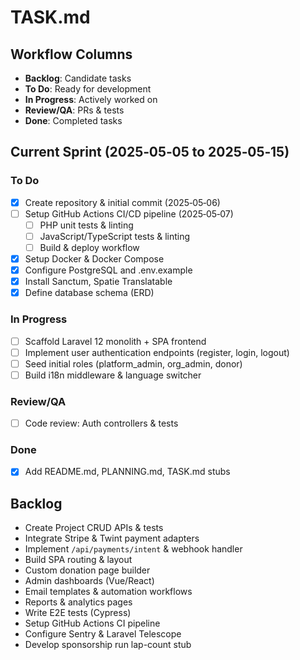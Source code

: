 # TASK.md

## Workflow Columns
- **Backlog**: Candidate tasks
- **To Do**: Ready for development
- **In Progress**: Actively worked on
- **Review/QA**: PRs & tests
- **Done**: Completed tasks

## Current Sprint (2025‑05‑05 to 2025‑05‑15)
### To Do
- [x] Create repository & initial commit (2025‑05‑06)
- [ ] Setup GitHub Actions CI/CD pipeline (2025‑05‑07)
  - [ ] PHP unit tests & linting
  - [ ] JavaScript/TypeScript tests & linting
  - [ ] Build & deploy workflow
- [x] Setup Docker & Docker Compose
- [x] Configure PostgreSQL and .env.example
- [x] Install Sanctum, Spatie Translatable
- [x] Define database schema (ERD)

### In Progress
- [ ] Scaffold Laravel 12 monolith + SPA frontend
- [ ] Implement user authentication endpoints (register, login, logout)
- [ ] Seed initial roles (platform_admin, org_admin, donor)
- [ ] Build i18n middleware & language switcher

### Review/QA
- [ ] Code review: Auth controllers & tests

### Done
- [x] Add README.md, PLANNING.md, TASK.md stubs

## Backlog
- Create Project CRUD APIs & tests
- Integrate Stripe & Twint payment adapters
- Implement `/api/payments/intent` & webhook handler
- Build SPA routing & layout
- Custom donation page builder
- Admin dashboards (Vue/React)
- Email templates & automation workflows
- Reports & analytics pages
- Write E2E tests (Cypress)
- Setup GitHub Actions CI pipeline
- Configure Sentry & Laravel Telescope
- Develop sponsorship run lap-count stub